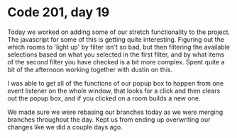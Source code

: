 # Code 201, day 19

Today we worked on adding some of our stretch functionality to the project.  The javascript for some of this is getting quite interesting.  Figuring out the which rooms to 'light up' by filter isn't so bad, but then filtering the available selections based on what you selected in the first filter, and by what items of the second filter you have checked is a bit more complex.  Spent quite a bit of the afternoon working together with dustin on this.

I was able to get all of the functions of our popup box to happen from one event listener on the whole window, that looks for a click and then clears out the popup box, and if you clicked on a room builds a new one.  

We made sure we were rebasing our branches today as we were merging branches throughout the day.  Kept us from ending up overwriting our changes like we did a couple days ago.
